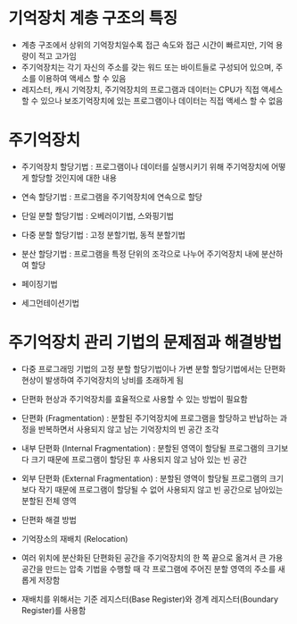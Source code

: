 # 기억장치 계층 구조의 특징
- 계층 구조에서 상위의 기억장치일수록 접근 속도와 접근 시간이 빠르지만, 기억  용량이 적고 고가임
- 주기억장치는 각기 자신의 주소를 갖는 워드 또는 바이트들로 구성되어 있으며, 주소를 이용하여 액세스 할 수 있음
- 레지스터, 캐시 기억장치, 주기억장치의 프로그램과 데이터는 CPU가 직접 액세스 할 수 있으나 보조기억장치에 있는 프로그램이나 데이터는 직접 액세스 할 수 없음

# 주기억장치

- 주기억장치 할당기법 : 프로그램이나 데이터를 실행시키기 위해 주기억장치에 어떻게 할당할 것인지에 대한 내용

- 연속 할당기법 : 프로그램을 주기억장치에 연속으로 할당
- 단일 분할 할당기법 : 오베러이기법, 스와핑기법
- 다중 분할 할당기법 : 고정 분할기법, 동적 분할기법

- 분산 할당기법 : 프로그램을 특정 단위의 조각으로 나누어 주기억장치 내에 분산하여 할당
- 페이징기법
- 세그먼테이션기법

# 주기억장치 관리 기법의 문제점과 해결방법
- 다중 프로그래밍 기법의 고정 분할 할당기법이나 가변 분할 할당기법에서는 단편화 현상이 발생하여 주기억장치의 낭비를 초래하게 됨
- 단편화 현상과 주기억장치를 효율적으로 사용할 수 있는 방법이 필요함
- 단편화 (Fragmentation) : 분할된 주기억장치에 프로그램을 할당하고 반납하는 과정을 반복하면서 사용되지 않고 남는 기억장치의 빈 공간 조각
- 내부 단편화 (Internal Fragmentation) : 분할된 영역이 할당될 프로그램의 크기보다 크기 때문에 프로그램이 할당된 후 사용되지 않고 남아 있는 빈 공간
- 외부 단편화 (External Fragmentation) : 분할된 영역이 할당될 프로그램의 크기보다 작기 때문에 프로그램이 할당될 수 없어 사용되지 않고 빈 공간으로 남아있는 분할된 전체 영역

- 단편화 해결 방법
- 기억장소의 재배치 (Relocation)
- 여러 위치에 분산화된 단편화된 공간을 주기억장치의 한 쪽 끝으로 옮겨서 큰 가용 공간을 만드는 압축 기법을 수행할 때 각 프로그램에 주어진 분할 영역의 주소를 새롭게 저장함
- 재배치를 위해서는 기준 레지스터(Base Register)와 경계 레지스터(Boundary Register)를 사용함
